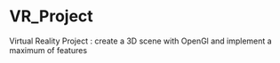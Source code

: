 # VR_Project
Virtual Reality Project : create a 3D scene with OpenGl and implement a maximum of features
